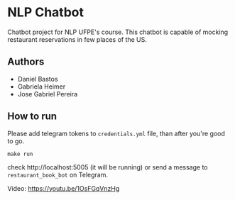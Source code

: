 # NLP Chatbot

Chatbot project for NLP UFPE's course. This chatbot is capable of mocking restaurant reservations in few places of the US.

## Authors

- Daniel Bastos
- Gabriela Heimer
- Jose Gabriel Pereira

## How to run

Please add telegram tokens to `credentials.yml` file, than after you're good to go.

`make run`

check http://localhost:5005 (it will be running) or send a message to `restaurant_book_bot` on Telegram.

Video: https://youtu.be/1OsFGqVnzHg

